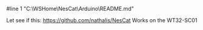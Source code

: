 #line 1 "C:\\WSHome\\NesCat\\Arduino\\README.md"

Let see if this:
https://github.com/nathalis/NesCat
Works on the WT32-SC01
